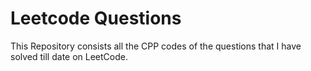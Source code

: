 # Leetcode Questions

This Repository consists all the CPP codes of the questions that I have solved till date on LeetCode.
